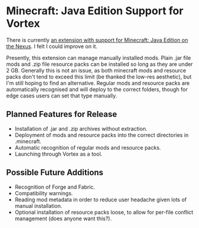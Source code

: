 # Minecraft: Java Edition Support for Vortex

There is currently [an extension with support for Minecraft: Java Edition on the Nexus](https://www.nexusmods.com/site/mods/204). I felt I could improve on it.

Presently, this extension can manage manually installed mods. Plain .jar file mods and .zip file resource packs can be installed so long as they are under 2 GB. Generally this is not an issue, as both minecraft mods and resource packs don't tend to exceed this limit (be thanked the low-res aesthetic), but I'm still hoping to find an alternative. Regular mods and resource packs are automatically recognised and will deploy to the correct folders, though for edge cases users can set that type manually.

## Planned Features for Release

- Installation of .jar and .zip archives without extraction.
- Deployment of mods and resource packs into the correct directories in .minecraft.
- Automatic recognition of regular mods and resource packs.
- Launching through Vortex as a tool.

## Possible Future Additions

- Recognition of Forge and Fabric.
- Compatibility warnings.
- Reading mod metadata in order to reduce user headache given lots of manual installation.
- Optional installation of resource packs loose, to allow for per-file conflict management (does anyone want this?).